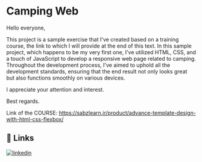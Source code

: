 
# Camping Web

Hello everyone,

This project is a sample exercise that I've created based on a training course, the link to which I will provide at the end of this text. In this sample project, which happens to be my very first one, I've utilized HTML, CSS, and a touch of JavaScript to develop a responsive web page related to camping. Throughout the development process, I've aimed to uphold all the development standards, ensuring that the end result not only looks great but also functions smoothly on various devices.

I appreciate your attention and interest.

Best regards.

Link of the COURSE: https://sabzlearn.ir/product/advance-template-design-with-html-css-flexbox/


## 🔗 Links

[![linkedin](https://img.shields.io/badge/linkedin-0A66C2?style=for-the-badge&logo=linkedin&logoColor=white)](https://www.linkedin.com/in/seyedsalehmirbagheri)



